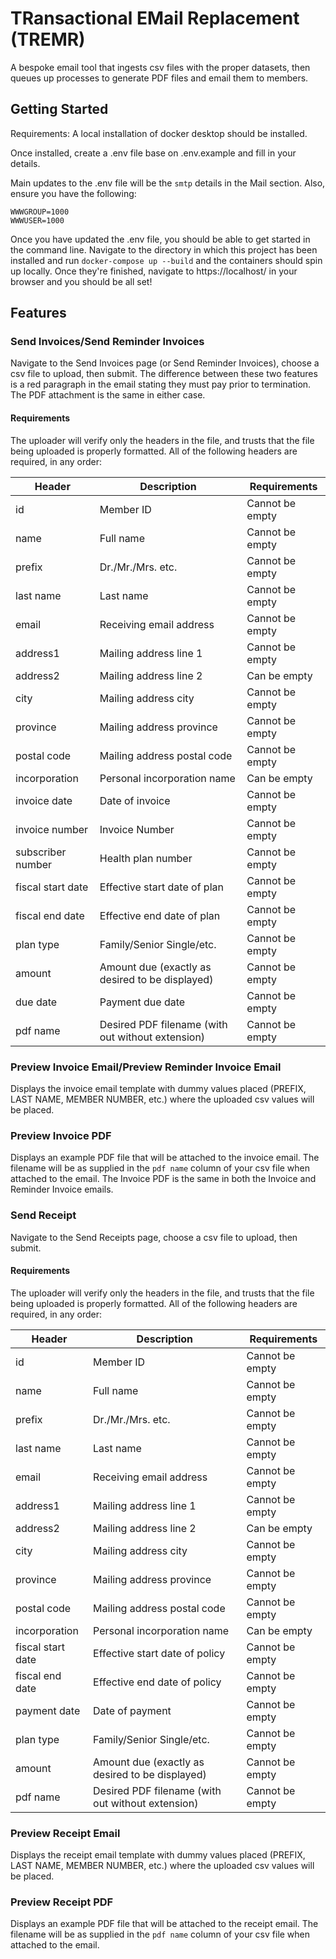 # TRansactional EMail Replacement (TREMR)

A bespoke email tool that ingests csv files with the proper datasets,
then queues up processes to generate PDF files and email them to members.

## Getting Started

Requirements: A local installation of docker desktop should be installed.

Once installed, create a .env file base on .env.example and fill in your details.

Main updates to the .env file will be the `smtp` details in the Mail section. Also, ensure you have the following:

```
WWWGROUP=1000
WWWUSER=1000
```

Once you have updated the .env file, you should be able to get started in the command line.
Navigate to the directory in which this project has been installed and run
`docker-compose up --build` and the containers should spin up locally. Once they're finished, navigate
to https://localhost/ in your browser and you should be all set!

## Features

### Send Invoices/Send Reminder Invoices

Navigate to the Send Invoices page (or Send Reminder Invoices), choose
a csv file to upload, then submit. The difference between these two features
is a red paragraph in the email stating they must pay prior to termination.
The PDF attachment is the same in either case.

#### Requirements

The uploader will verify only the headers in the file, and trusts that the file
being uploaded is properly formatted. All of the following headers are required, in any order:

| Header            | Description                                       | Requirements    |
|-------------------|---------------------------------------------------|-----------------|
| id                | Member ID                                         | Cannot be empty |
| name              | Full name                                         | Cannot be empty |
| prefix            | Dr./Mr./Mrs. etc.                                 | Cannot be empty |
| last name         | Last name                                         | Cannot be empty |
| email             | Receiving email address                           | Cannot be empty |
| address1          | Mailing address line 1                            | Cannot be empty |
| address2          | Mailing address line 2                            | Can be empty    |
| city              | Mailing address city                              | Cannot be empty |
| province          | Mailing address province                          | Cannot be empty |
| postal code       | Mailing address postal code                       | Cannot be empty |
| incorporation     | Personal incorporation name                       | Can be empty    |
| invoice date      | Date of invoice                                   | Cannot be empty |
| invoice number    | Invoice Number                                    | Cannot be empty |
| subscriber number | Health plan number                                | Cannot be empty |
| fiscal start date | Effective start date of plan                      | Cannot be empty |
| fiscal end date   | Effective end date of plan                        | Cannot be empty |
| plan type         | Family/Senior Single/etc.                         | Cannot be empty |
| amount            | Amount due (exactly as desired to be displayed)   | Cannot be empty |
| due date          | Payment due date                                  | Cannot be empty |
| pdf name          | Desired PDF filename (with out without extension) | Cannot be empty |

### Preview Invoice Email/Preview Reminder Invoice Email

Displays the invoice email template with dummy values placed (PREFIX, LAST NAME,
MEMBER NUMBER, etc.) where the uploaded csv values will be placed.

### Preview Invoice PDF

Displays an example PDF file that will be attached to the invoice email. The
filename will be as supplied in the `pdf name` column of your csv file when attached
to the email. The Invoice PDF is the same in both the Invoice and Reminder Invoice emails.

### Send Receipt

Navigate to the Send Receipts page, choose a csv file to upload, then submit.

#### Requirements

The uploader will verify only the headers in the file, and trusts that the file
being uploaded is properly formatted. All of the following headers are required, in any order:

| Header            | Description                                       | Requirements    |
|-------------------|---------------------------------------------------|-----------------|
| id                | Member ID                                         | Cannot be empty |
| name              | Full name                                         | Cannot be empty |
| prefix            | Dr./Mr./Mrs. etc.                                 | Cannot be empty |
| last name         | Last name                                         | Cannot be empty |
| email             | Receiving email address                           | Cannot be empty |
| address1          | Mailing address line 1                            | Cannot be empty |
| address2          | Mailing address line 2                            | Can be empty    |
| city              | Mailing address city                              | Cannot be empty |
| province          | Mailing address province                          | Cannot be empty |
| postal code       | Mailing address postal code                       | Cannot be empty |
| incorporation     | Personal incorporation name                       | Can be empty    |
| fiscal start date | Effective start date of policy                    | Cannot be empty |
| fiscal end date   | Effective end date of policy                      | Cannot be empty |
| payment date      | Date of payment                                   | Cannot be empty |
| plan type         | Family/Senior Single/etc.                         | Cannot be empty |
| amount            | Amount due (exactly as desired to be displayed)   | Cannot be empty |
| pdf name          | Desired PDF filename (with out without extension) | Cannot be empty |

### Preview Receipt Email

Displays the receipt email template with dummy values placed (PREFIX, LAST NAME,
MEMBER NUMBER, etc.) where the uploaded csv values will be placed.

### Preview Receipt PDF

Displays an example PDF file that will be attached to the receipt email. The
filename will be as supplied in the `pdf name` column of your csv file when attached
to the email.
